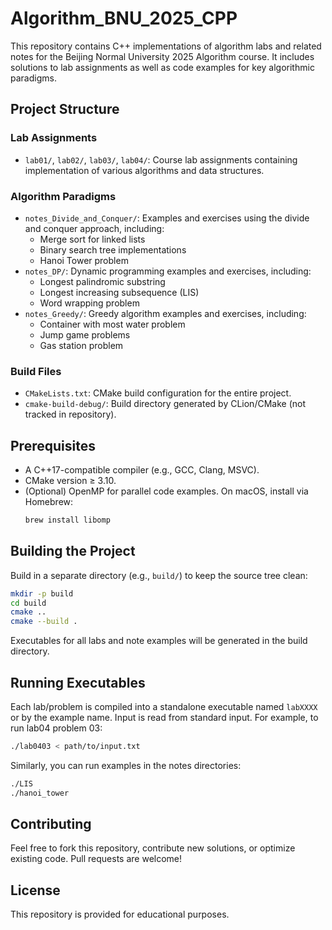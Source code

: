 # Algorithm_BNU_2025_CPP

This repository contains C++ implementations of algorithm labs and related notes for the Beijing Normal University 2025 Algorithm course. It includes solutions to lab assignments as well as code examples for key algorithmic paradigms.

## Project Structure

### Lab Assignments
- `lab01/`, `lab02/`, `lab03/`, `lab04/`: Course lab assignments containing implementation of various algorithms and data structures.

### Algorithm Paradigms
- `notes_Divide_and_Conquer/`: Examples and exercises using the divide and conquer approach, including:
  - Merge sort for linked lists
  - Binary search tree implementations
  - Hanoi Tower problem
- `notes_DP/`: Dynamic programming examples and exercises, including:
  - Longest palindromic substring
  - Longest increasing subsequence (LIS)
  - Word wrapping problem
- `notes_Greedy/`: Greedy algorithm examples and exercises, including:
  - Container with most water problem
  - Jump game problems
  - Gas station problem

### Build Files
- `CMakeLists.txt`: CMake build configuration for the entire project.
- `cmake-build-debug/`: Build directory generated by CLion/CMake (not tracked in repository).

## Prerequisites

- A C++17-compatible compiler (e.g., GCC, Clang, MSVC).
- CMake version ≥ 3.10.
- (Optional) OpenMP for parallel code examples. On macOS, install via Homebrew:
  ```bash
  brew install libomp
  ```

## Building the Project

Build in a separate directory (e.g., `build/`) to keep the source tree clean:

```bash
mkdir -p build
cd build
cmake ..
cmake --build .
```

Executables for all labs and note examples will be generated in the build directory.

## Running Executables

Each lab/problem is compiled into a standalone executable named `labXXXX` or by the example name. Input is read from standard input. For example, to run lab04 problem 03:

```bash
./lab0403 < path/to/input.txt
```

Similarly, you can run examples in the notes directories:

```bash
./LIS
./hanoi_tower
```

## Contributing

Feel free to fork this repository, contribute new solutions, or optimize existing code. Pull requests are welcome!

## License

This repository is provided for educational purposes.